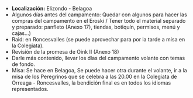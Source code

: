 [nombre]: <> (Campa Verano)
[sidebar]: <> (Campamento de Verano)
[icon]: <> (fa-umbrella-beach)
[exit]: <> (exit)

- **Localización:** Elizondo - Belagoa
- Algunos días antes del campamento: Quedar con algunos para hacer las compras del campamento en el Eroski / Tener todo el material separado y preparado: panfleto (Anexo 17), tiendas, botiquín, permisos, menú y cajas…)
- Raid: en Roncesvalles (se puede aprovechar para por la tarde a misa en la Colegiata).
- Revisión de la promesa de Oink II (Anexo 18)
- Darle más contenido, llevar los días del campamento volante con temas de fondo.
- Misa: Se hace en Belagoa, Se puede hacer otra durante el volante, ir a la misa de los Peregrinos que se celebra a las 20.00 en la Colegiata de Orreaga - Roncesvalles, la bendición final es en todos los idiomas representados.
